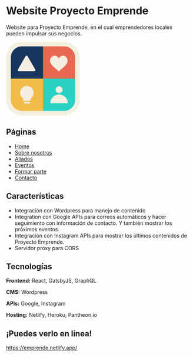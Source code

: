 # Website Proyecto Emprende

Website para Proyecto Emprende, en el cual emprendedores locales pueden impulsar sus negocios.

<img alt="logo" src="https://github.com/Amezal/emprende-website/blob/main/src/images/Logo1.png?raw=true" width="200px">


## Páginas

- [Home](https://emprende.netlify.app/)
- [Sobre nosotros](https://emprende.netlify.app/sobre-nosotros)
- [Aliados](https://emprende.netlify.app/aliados)
- [Eventos](https://emprende.netlify.app/eventos)
- [Formar parte](https://emprende.netlify.app/formar-parte)
- [Contacto](https://emprende.netlify.app/contacto)


## Características

- Integración con Wordpress para manejo de contenido
- Integration con Google APIs para correos automáticos y hacer seguimiento con información de contacto. Y también mostrar los próximos eventos.
- Integración con Instagram APIs para mostrar los últimos contenidos de Proyecto Emprende.
- Servidor proxy para CORS

## Tecnologías

**Frontend:** React, GatsbyJS, GraphQL

**CMS:** Wordpress

**APIs:** Google, Instagram

**Hosting:** Netlify, Heroku, Pantheon.io


## ¡Puedes verlo en línea!

https://emprende.netlify.app/